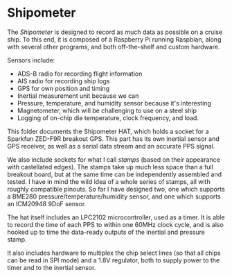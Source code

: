 # Shipometer
The *Shipometer* is designed to record as much data as possible on a cruise
ship. To this end, it is composed of a Raspberry Pi running Raspbian, along
with several other programs, and both off-the-shelf and custom hardware.

Sensors include:

* ADS-B radio for recording flight information
* AIS radio for recording ship logs
* GPS for own position and timing
* Inertial measurement unit because we can
* Pressure, temperature, and humidity sensor because it's interesting
* Magnetometer, which will be challenging to use on a steel ship
* Logging of on-chip die temperature, clock frequency, and load.

This folder documents the Shipometer HAT, which holds a socket for a Sparkfun
ZED-F9R breakout GPS. This part has its own inertial sensor and GPS receiver,
as well as a serial data stream and an accurate PPS signal.

We also include sockets for what I call *stamps* (based on their appearance
with castellated edges). The stamps take up much less space than a full breakout
board, but at the same time can be independently assembled and tested. I have
in mind the wild idea of a whole series of stamps, all with roughly compatible
pinouts. So far I have designed two, one which supports a BME280 
pressure/temperature/humidity sensor, and one which supports an ICM20948 9DoF
sensor.

The hat itself includes an LPC2102 microcontroller, used as a timer. It is able
to record the time of each PPS to within one 60MHz clock cycle, and is also
hooked up to time the data-ready outputs of the inertial and pressure stamp.

It also includes hardware to multiplex the chip select lines (so that all chips
can be read in SPI mode) and a 1.8V regulator, both to supply power to the timer
and to the inertial sensor.


